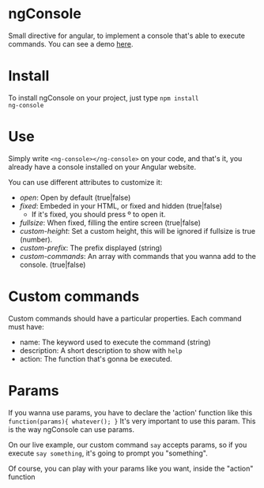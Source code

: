 # ngConsole
Small directive for angular, to implement a console that's able to execute commands. You can see a demo <a href="http://imperdiblesoft.github.io/ngConsole/demo/" target="_blank">here</a>.

# Install
To install ngConsole on your project, just type <code>npm install ng-console</code>

# Use
Simply write <code>&lt;ng-console&gt;&lt;/ng-console&gt;</code> on your code, and that's it,
you already have a console installed on your Angular website.

You can use different attributes to customize it:
* *open*: Open by default (true|false)
* *fixed*: Embeded in your HTML, or fixed and hidden (true|false)
  * If it's fixed, you should press º to open it.
* *fullsize*: When fixed, filling the entire screen (true|false)
* *custom-height*: Set a custom height, this will be ignored if fullsize is true (number).
* *custom-prefix*: The prefix displayed (string)
* *custom-commands*: An array with commands that you wanna add to the console. (true|false)

# Custom commands
Custom commands should have a particular properties. Each command must have:
* name: The keyword used to execute the command (string)
* description: A short description to show with <code>help</code>
* action: The function that's gonna be executed. 

# Params
If you wanna use params, you have to declare the 'action' function like this <code>function(params){ whatever(); }</code>
It's very important to use this param. This is the way ngConsole can use params.

On our live example, our custom command <code>say</code> accepts params, so if you execute <code>say something</code>, it's going to prompt you "something".

Of course, you can play with your params like you want, inside the "action" function
